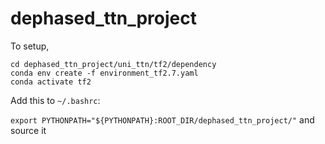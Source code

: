 # dephased_ttn_project


To setup, 
```
cd dephased_ttn_project/uni_ttn/tf2/dependency
conda env create -f environment_tf2.7.yaml
conda activate tf2
```

Add this to ```~/.bashrc```:

```export PYTHONPATH="${PYTHONPATH}:ROOT_DIR/dephased_ttn_project/"``` and source it 
